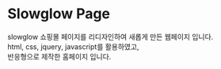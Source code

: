 # Slowglow Page

slowglow 쇼핑몰 페이지를 리디자인하여 새롭게 만든 웹페이지 입니다.<br>
html, css, jquery, javascript를 활용하였고,<br>
반응형으로 제작한 홈페이지 입니다.
